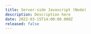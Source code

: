 ```yaml
---
title: Server-side Javascript (Node)
description: Description here
date: 2022-03-15T14:00:00.000Z
released: false
---
```

